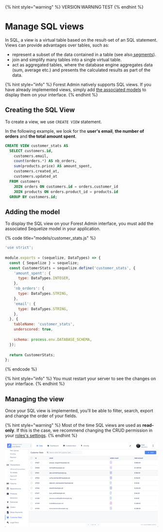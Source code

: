 {% hint style="warning" %}
VERSION WARNING TEST
{% endhint %}

# Manage SQL views

In SQL, a view is a virtual table based on the result-set of an SQL statement. Views can provide advantages over tables, such as:

* represent a subset of the data contained in a table (see also[ segments](https://docs.forestadmin.com/user-guide/collections/segments)).
* join and simplify many tables into a single virtual table.
* act as aggregated tables, where the database engine aggregates data (sum, average etc.) and presents the calculated results as part of the data.

{% hint style="info" %}
Forest Admin natively supports SQL views. If you have already implemented views, simply add [the associated models](https://docs.forestadmin.com/documentation/reference-guide/models/enrich-your-models#declaring-a-new-model) to display them on your interface.
{% endhint %}

## Creating the SQL View

To create a view, we use  `CREATE VIEW` statement.&#x20;

In the following example, we look for the **user's email**, **the number of orders** and **the total amount spent**.

```sql
CREATE VIEW customer_stats AS
  SELECT customers.id,
    customers.email,
    count(orders.*) AS nb_orders,
    sum(products.price) AS amount_spent,
    customers.created_at,
    customers.updated_at
  FROM customers
    JOIN orders ON customers.id = orders.customer_id
    JOIN products ON orders.product_id = products.id
  GROUP BY customers.id;
```

## Adding the model

To display the SQL view on your Forest Admin interface, you must add the associated Sequelize model in your application.

{% code title="models/customer_stats.js" %}
```javascript
'use strict';

module.exports = (sequelize, DataTypes) => {
  const { Sequelize } = sequelize;
  const CustomerStats = sequelize.define('customer_stats', {
    'amount_spent': {
      type: DataTypes.INTEGER,
    },
    'nb_orders': {
      type: DataTypes.STRING,
    },
    'email': {
      type: DataTypes.STRING,
    },
  }, {
    tableName: 'customer_stats',
    underscored: true,

    schema: process.env.DATABASE_SCHEMA,
  });

  return CustomerStats;
};
```
{% endcode %}

{% hint style="info" %}
You must restart your server to see the changes on your interface.
{% endhint %}

## Managing the view

Once your SQL view is implemented, you'll be able to filter, search, export and change the order of your fields.

{% hint style="warning" %}
Most of the time SQL views are used as **read-only**. If this is the case, we recommend changing the CRUD permission in your [roles's settings](https://docs.forestadmin.com/user-guide/project-settings/teams-and-users/manage-roles).
{% endhint %}

![](<../../.gitbook/assets/customer-stats-sql-view.png>)

